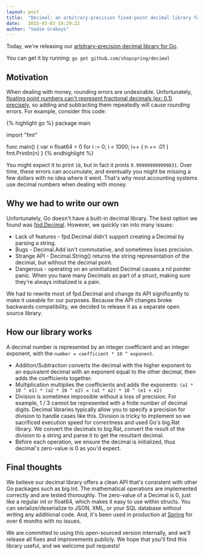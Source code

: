 ```yaml
---
layout: post
title:  "Decimal: an arbitrary-precision fixed-point decimal library for Go"
date:   2015-03-03 19:29:22
author: "Vadim Graboys"
---
```


Today, we're releasing our [arbitrary-precision decimal library for Go](https://github.com/shopspring/decimal).

You can get it by running: `go get github.com/shopspring/decimal`

<!--more-->

## Motivation

When dealing with money, rounding errors are undesirable. Unfortunately, [floating point numbers can't represent fractional decimals (ex: 0.1) precisely](http://www.exploringbinary.com/why-0-point-1-does-not-exist-in-floating-point/), so adding and subtracting them repeatedly will cause rounding errors. For example, consider this code:

{% highlight go %}
package main

import "fmt"

func main() {
    var n float64 = 0
    for i := 0; i < 1000; i++ {
        n += .01
    }
    fmt.Println(n)
}
{% endhighlight %}

You might expect it to print `10`, but in fact it prints `9.999999999999831`. Over time, these errors can accumulate, and eventually you might be missing a few dollars with no idea where it went. That's why most accounting systems use decimal numbers when dealing with money.

## Why we had to write our own

Unfortunately, Go doesn't have a built-in decimal library. The best option we found was [fpd.Decimal](https://github.com/oguzbilgic/fpd). However, we quickly ran into many issues:

* Lack of features - fpd.Decimal didn't support creating a Decimal by parsing a string.
* Bugs - Decimal.Add isn't commutative, and sometimes loses precision.
* Strange API - Decimal.String() returns the string representation of the decimal, but without the decimal point.
* Dangerous - operating on an uninitialized Decimal causes a nil pointer panic. When you have many Decimals as part of a struct, making sure they're always initialized is a pain.

We had to rewrite most of fpd.Decimal and change its API significantly to make it useable for our purposes. Because the API changes broke backwards compatibility, we decided to release it as a separate open source library.

## How our library works

A decimal number is represented by an integer coefficient and an integer exponent, with the `number = coefficient * 10 ^ exponent`.

* Addition/Subtraction converts the decimal with the higher exponent to an equivalent decimal with an exponent equal to the other decimal, then adds the coefficients together.
* Multiplication multiplies the coefficients and adds the exponents: `(a1 * 10 ^ e1) * (a2 * 10 ^ e2) = (a1 * a2) * 10 ^ (e1 + e2)`
* Division is sometimes impossible without a loss of precision. For example, 1 / 3 cannot be represented with a finite number of decimal digits. Decimal libraries typically allow you to specify a precision for division to handle cases like this. Division is tricky to implement so we sacrificed execution speed for correctness and used Go's big.Rat library. We convert the decimals to big.Rat, convert the result of the division to a string and parse it to get the resultant decimal.
* Before each operation, we ensure the decimal is initialized, thus decimal's zero-value is 0 as you'd expect.

## Final thoughts

We believe our decimal library offers a clean API that's consistent with other Go packages such as big.Int. The mathematical operations are implemented correctly and are tested thoroughly. The zero-value of a Decimal is 0, just like a regular int or float64, which makes it easy to use within structs. You can serialize/deserialize to JSON, XML, or your SQL database without writing any additional code. And, it's been used in production at [Spring](https://shopspring.com) for over 6 months with no issues.

We are committed to using this open-sourced version internally, and we'll release all fixes and improvements publicly. We hope that you'll find this library useful, and we welcome pull requests!
